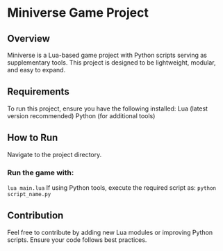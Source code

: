 # Miniverse Game Project

## Overview
Miniverse is a Lua-based game project with Python scripts serving as supplementary tools. This project is designed to be lightweight, modular, and easy to expand.

## Requirements
To run this project, ensure you have the following installed:
Lua (latest version recommended)
Python (for additional tools)

## How to Run
Navigate to the project directory.

### Run the game with:
```lua main.lua```
If using Python tools, execute the required script as:
```python script_name.py```

## Contribution
Feel free to contribute by adding new Lua modules or improving Python scripts. Ensure your code follows best practices.
